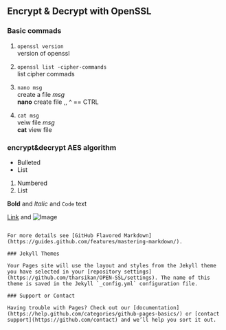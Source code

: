 ## Encrypt & Decrypt with OpenSSL

### Basic commads
1. `openssl version`  
    version of openssl  
    
2. `openssl list -cipher-commands`  
    list cipher commads  
    
3. `nano msg`  
    create a file _msg_  
    **nano** create file ,,   ^ == CTRL  
    
4. `cat msg`  
    veiw file _msg_  
    **cat** view file  
    
 ### encrypt&decrypt AES algorithm 

- Bulleted
- List

1. Numbered
2. List

**Bold** and _Italic_ and `Code` text

[Link](url) and ![Image](src)
```

For more details see [GitHub Flavored Markdown](https://guides.github.com/features/mastering-markdown/).

### Jekyll Themes

Your Pages site will use the layout and styles from the Jekyll theme you have selected in your [repository settings](https://github.com/tharsikan/OPEN-SSL/settings). The name of this theme is saved in the Jekyll `_config.yml` configuration file.

### Support or Contact

Having trouble with Pages? Check out our [documentation](https://help.github.com/categories/github-pages-basics/) or [contact support](https://github.com/contact) and we’ll help you sort it out.
